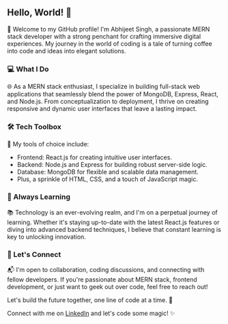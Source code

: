 ## Hello, World! 👋

🚀 Welcome to my GitHub profile! I'm Abhijeet Singh, a passionate MERN stack developer with a strong penchant for crafting immersive digital experiences. My journey in the world of coding is a tale of turning coffee into code and ideas into elegant solutions.

### 💻 What I Do

🌐 As a MERN stack enthusiast, I specialize in building full-stack web applications that seamlessly blend the power of MongoDB, Express, React, and Node.js. From conceptualization to deployment, I thrive on creating responsive and dynamic user interfaces that leave a lasting impact.

### 🛠️ Tech Toolbox

🔧 My tools of choice include:
- Frontend: React.js for creating intuitive user interfaces.
- Backend: Node.js and Express for building robust server-side logic.
- Database: MongoDB for flexible and scalable data management.
- Plus, a sprinkle of HTML, CSS, and a touch of JavaScript magic.

### 🌱 Always Learning

📚 Technology is an ever-evolving realm, and I'm on a perpetual journey of learning. Whether it's staying up-to-date with the latest React.js features or diving into advanced backend techniques, I believe that constant learning is key to unlocking innovation.

### 🤝 Let's Connect

📬 I'm open to collaboration, coding discussions, and connecting with fellow developers. If you're passionate about MERN stack, frontend development, or just want to geek out over code, feel free to reach out!

Let's build the future together, one line of code at a time. 🌟

Connect with me on [LinkedIn](https://www.linkedin.com/in/yourusername/) and let's code some magic! ✨

